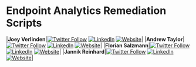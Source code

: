 # Endpoint Analytics Remediation Scripts

|**Joey Verlinden**|[![Twitter Follow](https://img.shields.io/badge/Twitter-1DA1F2?style=for-the-badge&logo=twitter&logoColor=white)](https://twitter.com/jvldn1)  [![LinkedIn](https://img.shields.io/badge/LinkedIn-0077B5?style=for-the-badge&logo=linkedin&logoColor=white)](https://www.linkedin.com/in/joeyverlinden/)  [![Website](https://img.shields.io/badge/website-000000?style=for-the-badge&logo=About.me&logoColor=white)](https://www.joeyverlinden.com/)|
|**Andrew Taylor**|[![Twitter Follow](https://img.shields.io/badge/Twitter-1DA1F2?style=for-the-badge&logo=twitter&logoColor=white)](https://twitter.com/AndrewTaylor_2)  [![LinkedIn](https://img.shields.io/badge/LinkedIn-0077B5?style=for-the-badge&logo=linkedin&logoColor=white)](https://www.linkedin.com/in/andrew-taylor-41707916/)  [![Website](https://img.shields.io/badge/website-000000?style=for-the-badge&logo=About.me&logoColor=white)](https://andrewstaylor.com/)|
|**Florian Salzmann**|[![Twitter Follow](https://img.shields.io/badge/Twitter-1DA1F2?style=for-the-badge&logo=twitter&logoColor=white)](https://twitter.com/FlorianSLZ/)  [![LinkedIn](https://img.shields.io/badge/LinkedIn-0077B5?style=for-the-badge&logo=linkedin&logoColor=white)](https://www.linkedin.com/in/fsalzmann/)  [![Website](https://img.shields.io/badge/website-000000?style=for-the-badge&logo=About.me&logoColor=white)](https://scloud.work/en/about)|
|**Jannik Reinhard**|[![Twitter Follow](https://img.shields.io/badge/Twitter-1DA1F2?style=for-the-badge&logo=twitter&logoColor=white)](https://twitter.com/jannik_reinhard)  [![LinkedIn](https://img.shields.io/badge/LinkedIn-0077B5?style=for-the-badge&logo=linkedin&logoColor=white)](https://www.linkedin.com/in/jannik-r/)  [![Website](https://img.shields.io/badge/website-000000?style=for-the-badge&logo=About.me&logoColor=white)](https://jannikreinhard.com/)|
